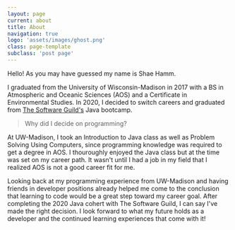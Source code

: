```yaml
---
layout: page
current: about
title: About
navigation: true
logo: 'assets/images/ghost.png'
class: page-template
subclass: 'post page'
---
```


Hello! As you may have guessed my name is Shae Hamm.

I graduated from the University of Wisconsin-Madison in 2017 with a BS in Atmospheric and Oceanic Sciences (AOS) and a Certificate in Environmental Studies. In 2020, I decided to switch careers and graduated from [The Software Guild's](https://www.thesoftwareguild.com/coding-bootcamps/java-training/) Java bootcamp.

> Why did I decide on programming?

At UW-Madison, I took an Introduction to Java class as well as Problem Solving Using Computers, since programming knowledge was required to get a degree in AOS. I thouroughly enjoyed the Java class but at the time was set on my career path. It wasn't until I had a job in my field that I realized AOS is not a good career fit for me.

Looking back at my programming experience from UW-Madison and having friends in developer positions already helped me come to the conclusion that learning to code would be a great step toward my career goal. After completing the 2020 Java cohert with The Software Guild, I can say I've made the right decision. I look forward to what my future holds as a developer and the continued learning experiences that come with it!
